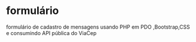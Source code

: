 # formulário
 formulário de cadastro de mensagens usando PHP em PDO ,Bootstrap,CSS e consumindo API pública do ViaCep
